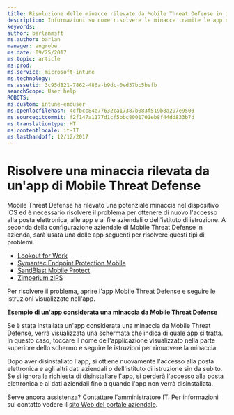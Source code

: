 ```yaml
---
title: Risoluzione delle minacce rilevate da Mobile Threat Defense in iOS | Microsoft Docs
description: Informazioni su come risolvere le minacce tramite le app di Mobile Threat Defense per iOS.
keywords: 
author: barlanmsft
ms.author: barlan
manager: angrobe
ms.date: 09/25/2017
ms.topic: article
ms.prod: 
ms.service: microsoft-intune
ms.technology: 
ms.assetid: 3c95d821-7862-486a-b9dc-0ed37bc5befb
searchScope: User help
ROBOTS: 
ms.custom: intune-enduser
ms.openlocfilehash: 4cfbcc84e77632ca17387b083f519b8a297e9503
ms.sourcegitcommit: f2f147a1177d1cf5bbc8001701eb8f44dd833b7d
ms.translationtype: HT
ms.contentlocale: it-IT
ms.lasthandoff: 12/12/2017
---
```

# <a name="resolve-a-threat-found-by-a-mobile-threat-defense-app"></a>Risolvere una minaccia rilevata da un'app di Mobile Threat Defense

Mobile Threat Defense ha rilevato una potenziale minaccia nel dispositivo iOS ed è necessario risolvere il problema per ottenere di nuovo l'accesso alla posta elettronica, alle app e ai file aziendali o dell'istituto di istruzione. A seconda della configurazione aziendale di Mobile Threat Defense in azienda, sarà usata una delle app seguenti per risolvere questi tipi di problemi.


* [Lookout for Work](you-need-to-resolve-a-threat-found-by-lookout-for-work-ios.md)
* [Symantec Endpoint Protection Mobile](you-need-to-resolve-a-threat-found-by-skycure-ios.md)
* [SandBlast Mobile Protect](you-need-to-resolve-a-threat-found-by-checkpoint-ios.md)
* [Zimperium zIPS](you-need-to-resolve-a-threat-found-by-zips-ios.md)

Per risolvere il problema, aprire l'app Mobile Threat Defense e seguire le istruzioni visualizzate nell'app.

**Esempio di un'app considerata una minaccia da Mobile Threat Defense**

Se è stata installata un'app considerata una minaccia da Mobile Threat Defense, verrà visualizzata una schermata che indica di quale app si tratta. In questo caso, toccare il nome dell'applicazione visualizzato nella parte superiore dello schermo e seguire le istruzioni per rimuovere la minaccia.

Dopo aver disinstallato l'app, si ottiene nuovamente l'accesso alla posta elettronica e agli altri dati aziendali o dell'istituto di istruzione sin da subito. Se si ignora la richiesta di disinstallare l'app, si perderà l'accesso alla posta elettronica e ai dati aziendali fino a quando l'app non verrà disinstallata.

Serve ancora assistenza? Contattare l'amministratore IT. Per informazioni sul contatto vedere il [sito Web del portale aziendale](https://portal.manage.microsoft.com#HelpDeskDialog).

